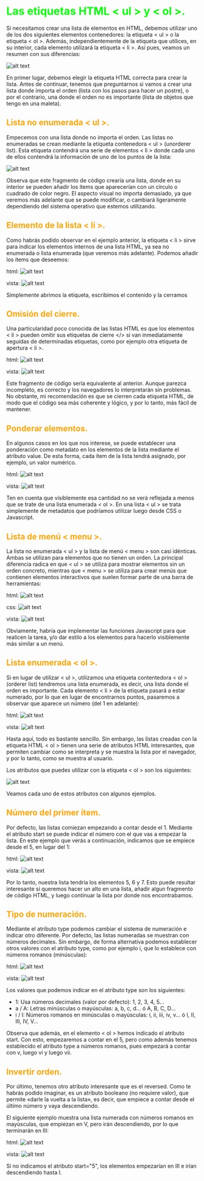 # <span style="color:lime">Las etiquetas HTML < ul > y < ol >.</span>

Si necesitamos crear una lista de elementos en HTML, debemos utilizar uno de los dos siguientes elementos contenedores: la etiqueta < ul > o la etiqueta < ol >. Además, independientemente de la etiqueta que utilices, en su interior, cada elemento utilizará la etiqueta < li >. Así pues, veamos un resumen con sus diferencias:

![alt text](./imagenes-las-etiquetas-html-ul-ol/image.png)

En primer lugar, debemos elegir la etiqueta HTML correcta para crear la lista. Antes de continuar, tenemos que preguntarnos si vamos a crear una lista donde importa el orden (lista con los pasos para hacer un postre), o por el contrario, una donde el orden no es importante (lista de objetos que tengo en una maleta).

## <span style="color:orange">Lista no enumerada < ul >.</span>
Empecemos con una lista donde no importa el orden. Las listas no enumeradas se crean mediante la etiqueta contenedora < ul > (unorderer list). Esta etiqueta contendrá una serie de elementos < li > donde cada uno de ellos contendrá la información de uno de los puntos de la lista:

![alt text](./imagenes-las-etiquetas-html-ul-ol/image-1.png)

Observa que este fragmento de código crearía una lista, donde en su interior se pueden añadir los ítems que aparecerían con un círculo o cuadrado de color negro. El aspecto visual no importa demasiado, ya que veremos más adelante que se puede modificar, o cambiará ligeramente dependiendo del sistema operativo que estemos utilizando.

## <span style="color:orange">Elemento de la lista < li >.</span>
Como habrás podido observar en el ejemplo anterior, la etiqueta < li > sirve para indicar los elementos internos de una lista HTML, ya sea no enumerada o lista enumerada (que veremos más adelante). Podemos añadir los ítems que deseemos:

html:
![alt text](./imagenes-las-etiquetas-html-ul-ol/image-2.png)

vista:
![alt text](./imagenes-las-etiquetas-html-ul-ol/image-3.png)

Simplemente abrimos la etiqueta, escribimos el contenido y la cerramos

## <span style="color:orange">Omisión del cierre.</span>
Una particularidad poco conocida de las listas HTML es que los elementos < li > pueden omitir sus etiquetas de cierre </> si van inmediatamente seguidas de determinadas etiquetas, como por ejemplo otra etiqueta de apertura < li >.

html:
![alt text](./imagenes-las-etiquetas-html-ul-ol/image-4.png)

vista:
![alt text](./imagenes-las-etiquetas-html-ul-ol/image-5.png)

Este fragmento de código sería equivalente al anterior. Aunque parezca incompleto, es correcto y los navegadores lo interpretarán sin problemas. No obstante, mi recomendación es que se cierren cada etiqueta HTML, de modo que el código sea más coherente y lógico, y por lo tanto, más fácil de mantener.

## <span style="color:orange">Ponderar elementos.</span>
En algunos casos en los que nos interese, se puede establecer una ponderación como metadato en los elementos de la lista mediante el atributo value. De esta forma, cada ítem de la lista tendrá asignado, por ejemplo, un valor numérico.

html:
![alt text](./imagenes-las-etiquetas-html-ul-ol/image-6.png)

vista:
![alt text](./imagenes-las-etiquetas-html-ul-ol/image-7.png)

Ten en cuenta que visiblemente esa cantidad no se verá reflejada a menos que se trate de una lista enumerada < ol >. En una lista < ul > se trata simplemente de metadatos que podríamos utilizar luego desde CSS o Javascript.

## <span style="color:orange">Lista de menú < menu >.</span>
La lista no enumerada < ul > y la lista de menú < menu >  son casi idénticas. Ambas se utilizan para elementos que no tienen un orden. La principal diferencia radica en que < ul > se utiliza para mostrar elementos sin un orden concreto, mientras que < menu > se utiliza para crear menús que contienen elementos interactivos que suelen formar parte de una barra de herramientas:

html:
![alt text](./imagenes-las-etiquetas-html-ul-ol/image-8.png)

css:
![alt text](./imagenes-las-etiquetas-html-ul-ol/image-9.png)

vista:
![alt text](./imagenes-las-etiquetas-html-ul-ol/image-10.png)

Obviamente, habría que implementar las funciones Javascript para que realicen la tarea, y/o dar estilo a los elementos para hacerlo visiblemente más similar a un menú.

## <span style="color:orange">Lista enumerada < ol >.</span>
Si en lugar de utilizar < ul >, utilizamos una etiqueta contentedora < ol > (orderer list) tendremos una lista enumerada, es decir, una lista donde el orden es importante. Cada elemento < li > de la etiqueta pasará a estar numerado, por lo que en lugar de encontrarnos puntos, pasaremos a observar que aparece un número (del 1 en adelante):

html:
![alt text](./imagenes-las-etiquetas-html-ul-ol/image-11.png)

vista:
![alt text](./imagenes-las-etiquetas-html-ul-ol/image-12.png)

Hasta aquí, todo es bastante sencillo. Sin embargo, las listas creadas con la etiqueta HTML < ol > tienen una serie de atributos HTML interesantes, que permiten cambiar como se interpreta y se muestra la lista por el navegador, y por lo tanto, como se muestra al usuario.

Los atributos que puedes utilizar con la etiqueta < ol > son los siguientes:

![alt text](./imagenes-las-etiquetas-html-ul-ol/image-13.png)

Veamos cada uno de estos atributos con algunos ejemplos.

## <span style="color:orange">Número del primer ítem.</span>
Por defecto, las listas comiezan empezando a contar desde el 1. Mediante el atributo start se puede indicar el número con el que vas a empezar la lista. En este ejemplo que verás a continuación, indicamos que se empiece desde el 5, en lugar del 1:

html:
![alt text](./imagenes-las-etiquetas-html-ul-ol/image-14.png)

vista:
![alt text](./imagenes-las-etiquetas-html-ul-ol/image-15.png)

Por lo tanto, nuestra lista tendría los elementos 5, 6 y 7. Esto puede resultar interesante si queremos hacer un alto en una lista, añadir algun fragmento de código HTML, y luego continuar la lista por donde nos encontrabamos.

## <span style="color:orange">Tipo de numeración.</span>
Mediante el atributo type podemos cambiar el sistema de numeración e indicar otro diferente. Por defecto, las listas numeradas se muestran con números decimales. Sin embargo, de forma alternativa podemos establecer otros valores con el atributo type, como por ejemplo i, que lo establece con números romanos (minúsculas):

html:
![alt text](./imagenes-las-etiquetas-html-ul-ol/image-16.png)

vista:
![alt text](./imagenes-las-etiquetas-html-ul-ol/image-17.png)

Los valores que podemos indicar en el atributo type son los siguientes:

   - 1: Usa números decimales (valor por defecto): 1, 2, 3, 4, 5...
   - a / A: Letras minúsculas o mayúsculas: a, b, c, d... ó A, B, C, D...
   - i / I: Números romanos en minúsculas o mayúsculas: i, ii, iii, iv, v... ó I, II, III, IV, V...

Observa que además, en el elemento < ol > hemos indicado el atributo start. Con esto, empezaremos a contar en el 5, pero como además tenemos establecido el atributo type a números romanos, pues empezará a contar con v, luego vi y luego vii.

## <span style="color:orange">Invertir orden.</span>
Por último, tenemos otro atributo interesante que es el reversed. Como te habrás podido imaginar, es un atributo booleano (no requiere valor), que permite «darle la vuelta a la lista», es decir, que empiece a contar desde el último número y vaya descendiendo.

El siguiente ejemplo muestra una lista numerada con números romanos en mayúsculas, que empiezan en V, pero irán descendiendo, por lo que terminarán en III:

html:
![alt text](./imagenes-las-etiquetas-html-ul-ol/image-18.png)

vista:
![alt text](./imagenes-las-etiquetas-html-ul-ol/image-19.png)

Si no indicamos el atributo start="5", los elementos empezarían en III e irían descendiendo hasta I.


